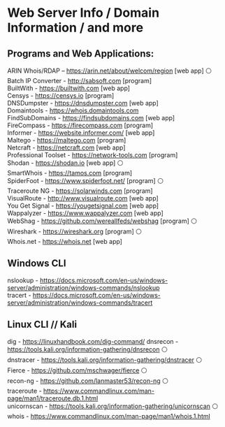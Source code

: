 

# Web Server Info / Domain Information / and more

## Programs and Web Applications:

ARIN Whois/RDAP – https://arin.net/about/welcom/region [web app] :white_circle:  
Batch IP Converter - http://sabsoft.com [program]  
BuiltWith - https://builtwith.com [web app]  
Censys - https://censys.io [program]  
DNSDumpster - https://dnsdumpster.com [web app]  
Domaintools - https://whois.domaintools.com  
FindSubDomains - https://findsubdomains.com [web app]  
FireCompass - https://firecompass.com [program]  
Informer - https://website.informer.com/ [web app]  
Maltego - https://maltego.com [program]  
Netcraft - https://netcraft.com [web app]  
Professional Toolset - https://network-tools.com [program]  
Shodan - https://shodan.io [web app] :white_circle:  
SmartWhois - https://tamos.com [program]  
SpiderFoot - https://www.spiderfoot.net/ [program] :white_circle:  
Traceroute NG - https://solarwinds.com [program]  
VisualRoute - http://www.visualroute.com [web app]  
You Get Signal - https://yougetsignal.com [web app]  
Wappalyzer - https://www.wappalyzer.com [web app]  
WebShag - https://github.com/wereallfeds/webshag [program] :white_circle:  
Wireshark - https://wireshark.org [program] :white_circle:  
Whois.net - https://whois.net [web app]  


## Windows CLI

nslookup - https://docs.microsoft.com/en-us/windows-server/administration/windows-commands/nslookup   
tracert - https://docs.microsoft.com/en-us/windows-server/administration/windows-commands/tracert  


## Linux CLI // Kali

dig - https://linuxhandbook.com/dig-command/
dnsrecon - https://tools.kali.org/information-gathering/dnsrecon :white_circle:  
dnstracer - https://tools.kali.org/information-gathering/dnstracer :white_circle:  
Fierce - https://github.com/mschwager/fierce :white_circle:  
recon-ng - https://github.com/lanmaster53/recon-ng :white_circle:  
traceroute - https://www.commandlinux.com/man-page/man1/traceroute.db.1.html  
unicornscan - https://tools.kali.org/information-gathering/unicornscan :white_circle:   
whois - https://www.commandlinux.com/man-page/man1/whois.1.html
